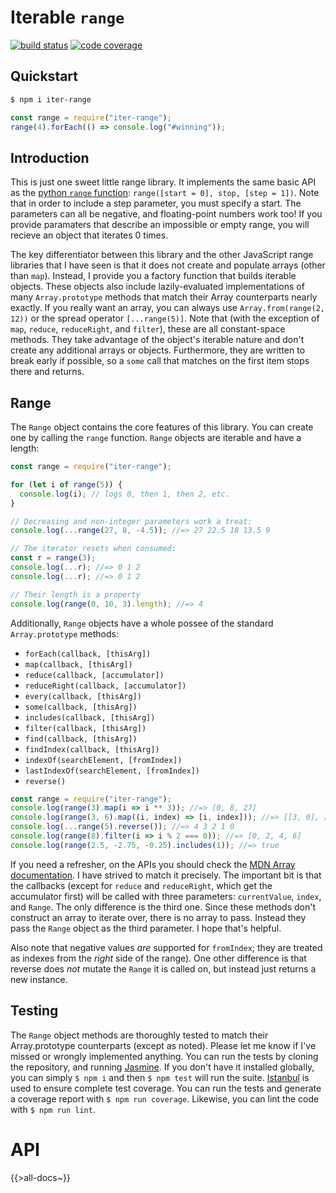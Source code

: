 # Iterable `range`

[![build status](https://travis-ci.org/thebopshoobop/iter-range.svg?branch=master)](https://travis-ci.org/thebopshoobop/iter-range)
[![code coverage](https://img.shields.io/codecov/c/github/thebopshoobop/iter-range.svg?maxAge=2592000)](https://codecov.io/gh/thebopshoobop/iter-range)

## Quickstart

```bash
$ npm i iter-range
```

```js
const range = require("iter-range");
range(4).forEach(() => console.log("#winning"));
```

## Introduction

This is just one sweet little range library. It implements the same basic API as the [python `range` function](https://docs.python.org/3/library/stdtypes.html?highlight=range#range): `range([start = 0], stop, [step = 1])`. Note that in order to include a step parameter, you must specify a start. The parameters can all be negative, and floating-point numbers work too! If you provide paramaters that describe an impossible or empty range, you will recieve an object that iterates 0 times.

The key differentiator between this library and the other JavaScript range libraries that I have seen is that it does not create and populate arrays (other than `map`). Instead, I provide you a factory function that builds iterable objects. These objects also include lazily-evaluated implementations of many `Array.prototype` methods that match their Array counterparts nearly exactly. If you really want an array, you can always use `Array.from(range(2, 12))` or the spread operator `[...range(5)]`. Note that (with the exception of `map`, `reduce`, `reduceRight`, and `filter`), these are all constant-space methods. They take advantage of the object's iterable nature and don't create any additional arrays or objects. Furthermore, they are written to break early if possible, so a `some` call that matches on the first item stops there and returns.

## Range

The `Range` object contains the core features of this library. You can create one by calling the `range` function. `Range` objects are iterable and have a length:

```js
const range = require("iter-range");

for (let i of range(5)) {
  console.log(i); // logs 0, then 1, then 2, etc.
}

// Decreasing and non-integer parameters work a treat:
console.log(...range(27, 8, -4.5)); //=> 27 22.5 18 13.5 9

// The iterator resets when consumed:
const r = range(3);
console.log(...r); //=> 0 1 2
console.log(...r); //=> 0 1 2

// Their length is a property
console.log(range(0, 10, 3).length); //=> 4
```

Additionally, `Range` objects have a whole possee of the standard `Array.prototype` methods:

* `forEach(callback, [thisArg])`
* `map(callback, [thisArg])`
* `reduce(callback, [accumulator])`
* `reduceRight(callback, [accumulator])`
* `every(callback, [thisArg])`
* `some(callback, [thisArg])`
* `includes(callback, [thisArg])`
* `filter(callback, [thisArg])`
* `find(callback, [thisArg])`
* `findIndex(callback, [thisArg])`
* `indexOf(searchElement, [fromIndex])`
* `lastIndexOf(searchElement, [fromIndex])`
* `reverse()`

```js
const range = require("iter-range");
console.log(range(3).map(i => i ** 3)); //=> [0, 8, 27]
console.log(range(3, 6).map((i, index) => [i, index])); //=> [[3, 0], [4, 1], [5, 2]]
console.log(...range(5).reverse()); //=> 4 3 2 1 0
console.log(range(8).filter(i => i % 2 === 0)); //=> [0, 2, 4, 6]
console.log(range(2.5, -2.75, -0.25).includes(1)); //=> true
```

If you need a refresher, on the APIs you should check the [MDN Array documentation](https://developer.mozilla.org/en-US/docs/Web/JavaScript/Reference/Global_Objects/Array). I have strived to match it precisely. The important bit is that the callbacks (except for `reduce` and `reduceRight`, which get the accumulator first) will be called with three parameters: `currentValue`, `index`, and `Range`. The only difference is the third one. Since these methods don't construct an array to iterate over, there is no array to pass. Instead they pass the `Range` object as the third parameter. I hope that's helpful.

Also note that negative values _are_ supported for `fromIndex`; they are treated as indexes from the _right_ side of the range). One other difference is that reverse does _not_ mutate the `Range` it is called on, but instead just returns a new instance.

## Testing

The `Range` object methods are thoroughly tested to match their Array.prototype counterparts (except as noted). Please let me know if I've missed or wrongly implemented anything. You can run the tests by cloning the repository, and running [Jasmine](https://jasmine.github.io/). If you don't have it installed globally, you can simply `$ npm i` and then `$ npm test` will run the suite. [Istanbul](https://istanbul.js.org/) is used to ensure complete test coverage. You can run the tests and generate a coverage report with `$ npm run coverage`. Likewise, you can lint the code with `$ npm run lint`.

# API

{{>all-docs~}}
